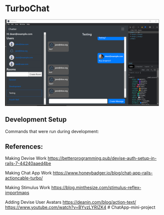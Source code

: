# TurboChat

![Demo Image of Main Application](https://github.com/deanout/turbochat/blob/main/Turbochat.png?raw=true)

## Development Setup
Commands that were run during development:



## References:

Making Devise Work
https://betterprogramming.pub/devise-auth-setup-in-rails-7-44240aaed4be

Making Chat App Work
https://www.honeybadger.io/blog/chat-app-rails-actioncable-turbo/

Making Stimulus Work
https://blog.minthesize.com/stimulus-reflex-importmaps

Adding Devise User Avatars
https://deanin.com/blog/action-text/
https://www.youtube.com/watch?v=BYvzLYRIZK4
#   C h a t A p p - m i n i - p r o j e c t 
 
 